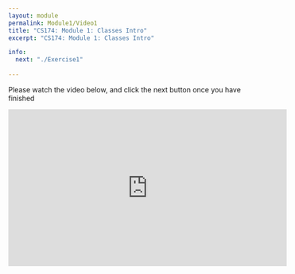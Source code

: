 ```yaml
---
layout: module
permalink: Module1/Video1
title: "CS174: Module 1: Classes Intro"
excerpt: "CS174: Module 1: Classes Intro"

info:
  next: "./Exercise1"
  
---
```


Please watch the video below, and click the next button once you have finished

<iframe width="560" height="315" src="https://www.youtube.com/embed/3MXYxA_X6aE" frameborder="0" allow="accelerometer; autoplay; encrypted-media; gyroscope; picture-in-picture" allowfullscreen></iframe>